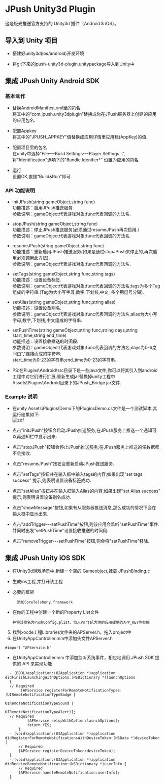 JPush Unity3d Plugin
====================

这是极光推送官方支持的 Unity3d 插件（Android &amp; iOS）。

## 导入到 Unity 项目

* 搭建好unity3d(ios/android)开发环境

* 将git下来的jpush-unity3d-plugin.unitypackage导入到Unity中

## 集成 JPush Unity Android SDK

### 基本动作

* 替换AndroidManifest.xml里的包名 <br>
  将其中的“com.jpush.unity3dplugin”替换成你在JPush服务器上创建的应用的应用包名.

* 配置Appkey <br>
  将其中的"JPUSH_APPKEY"值替换成应用详情里应用标(AppKey)的值.

* 配置项目里的包名 <br>
  在unity中选择"File---Build Settings---Player Settings...",将"Identification"选项下的"Bundle Idenifier*" 设置为应用的包名.

* 运行<br>
  设置OK,直接"Build&Run"即可.


### API 功能说明

* initJPush(string gameObject,string func) <br> 
  功能描述：启用JPush推送服务. <br>
  参数说明：gameObject代表游戏对象;func代表回调的方法名.
  
* stopJPush(string gameObject,string func) <br> 
  功能描述：停止JPush推送服务(必须通过resumeJPush再次启用.)<br>
  参数说明：gameObject代表游戏对象;func代表回调的方法名.

* resumeJPush(string gameObject,string func) <br> 
  功能描述：重新启用JPush推送服务(如果是通过stopJPush来停止的,再次启用必须调用此方法).<br>
  参数说明：gameObject代表游戏对象;func代表回调的方法名.

* setTags(string gameObject,string func,string tags) <br> 
  功能描述：设置设备标签.<br>
  参数说明：gameObject代表游戏对象;func代表回调的方法名;tags为多个Tag组成的字符串.(Tag为大小写字母,数字,下划线,中文; 多个用逗号分隔).

* setAlias(string gameObject,string func,string alias) <br> 
  功能描述：设置设备别名.<br>
  参数说明：gameObject代表游戏对象;func代表回调的方法名;alias为大小写字母,数字,下划线,中文组成的字符串.

* setPushTime(string gameObject,string func,string days,string start_time,string end_time) <br> 
  功能描述：设置接收推送的时间段.<br>
  参数说明：gameObject代表游戏对象;func代表回调的方法名;days为0-6之间由","连接而成的字符串;<br>
start_time为0-23的字符串;end_time为0-23的字符串.

* PS:在Plugins\Android\src目录下是一些java文件,你可以将其引入到android工程中对它们进行扩展.重新生成jar替换掉unity工程中
Assets\Plugins\Android目录下的JPush_Bridge.jar文件.


### Example 说明

* 在unity Assets\Plugins\Demo下的PluginsDemo.cs文件是一个测试脚本,其运行结果如下:<br>
  ![sdf](https://cloud.githubusercontent.com/assets/2249048/2829091/aa181b06-cf9e-11e3-91b5-f7bd83f1647d.png)

* 点击"initJPush"按钮会启动JPush推送服务;在JPush服务上推送一个通知可以再通知栏中显示出来.

* 点击"stopJPush"按钮会停止JPush推送服务;在JPush服务上推送的任数据都不会接收.

* 点击"resumeJPush"按钮会重新启动JPush推送服务.

* 点击"setTags"按钮并在输入框中输入tags的内容;如果出现“set tags success” 提示,则表明设置设备标签成功.

* 点击"setAlias"按钮并在输入框输入Alias的内容;如果出现"set Alias success" 提示,则表明设置设备别名成功.

* 点击"showMessage"按钮,如果有从服务器推送消息,那么成功的情况下会在输入框中显示出来.

* 点击"addTrigger---setPushTime"按钮,则该应用会监听"setPushTime"事件.并同时出发"setPushTime"设置接收推送的时间段.

* 点击"removeTrigger---setPushTime"按钮,则会将"setPushTime"移除.


## 集成 JPush Unity iOS SDK

* 在Unity3d游戏场景中,新建一个空的 Gameobject,挂载 JPushBinding.c

* 生成ios工程,并打开该工程

* 必要的框架

  ```
    添加CoreTelehony.framework
  ```
  
* 在你的工程中创建一个新的Property List文件

  ```
  并将其命名为PushConfig.plist，填入Portal为你的应用提供的APP_KEY等参数
  ```
  
5. 找到xocde工程Libraries文件夹的APServer.h，拖入project中
6. 在UnityAppController.mm中添加头文件APServer.h

```
#import "APService.h"
```

* 在UnityAppController.mm 中添加监听系统事件，相应地调用 JPush SDK 提供的 API 来实现功能

```
  - (BOOL)application:(UIApplication *)application didFinishLaunchingWithOptions:(NSDictionary *)launchOptions
  {
  // Required
       [APService registerForRemoteNotificationTypes:(UIRemoteNotificationTypeBadge |
                                                      UIRemoteNotificationTypeSound |
                                                      UIRemoteNotificationTypeAlert)];
  // Required
          [APService setupWithOption:launchOptions];
          return YES;
      }
  - (void)application:(UIApplication *)application didRegisterForRemoteNotificationsWithDeviceToken:(NSData *)deviceToken {
      // Required
      [APService registerDeviceToken:deviceToken];
  }
  - (void)application:(UIApplication *)application didReceiveRemoteNotification:(NSDictionary *)userInfo {
      // Required
      [APService handleRemoteNotification:userInfo];
  }
```

